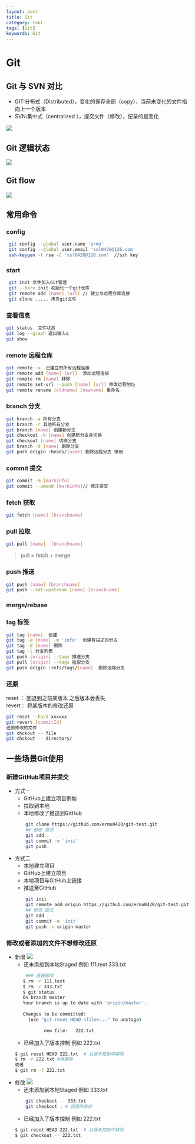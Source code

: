 ```yaml
---
layout: post
title: Git
category: tool
tags: [Git]
keywords: Git
---
```

# Git 

## Git 与 SVN 对比
- GIT:分布式（Distributed），变化的保存全部（copy），当前未变化的文件指向上一个版本
- SVN:集中式（centralized ），提交文件（修改），纪录的是变化

![](http://118.24.21.49/assets/images/2019/git/diff-git-svn.png)

## Git 逻辑状态
![](http://118.24.21.49/assets/images/2019/git/git-status.png)
## Git flow
![](http://118.24.21.49/assets/images/2019/git/git-flow.png)

## 常用命令
### config
~~~ sh
 git config --global user.name 'ermu'  
 git config --global user.email 'xsl0420@126.com'
 ssh-keygen -t rsa -C 'xsl0420@126.com'  //ssh key 
~~~

### start
~~~ sh
 git init 文件加入Git管理
 git --bare init 初始化一个git仓库
 git remote add [name] [url] // 建立与远程仓库连接
 git clone ..... 拷贝git文件
~~~

### 查看信息
~~~ sh
git status  文件状态 
git log --graph 退出输入q
git show 
~~~

### remote 远程仓库
~~~ sh
git remote -v  已建立的所有远程连接 
git remote add [name] [url]  添加远程连接
git remote rm [name] 移除
git remote set-url --push [name] [url] 修改远程地址
git remote rename [oldname] [newname] 重命名
~~~

### branch 分支
~~~ sh
git branch -a 所有分支
git branch -r 其他所有分支 
git branch [name] 创建新分支
git checkout -b [name] 创建新分支并切换
git checkout [name] 切换分支
git branch -d [name] 删除分支
git push origin :heads/[name] 删除远程分支 慎用
~~~

### commit 提交
~~~ sh
git commit -m [markinfo]
git commit --amend [markinfo]// 修正提交
~~~

### fetch 获取
~~~ sh
git fetch [name] [branchname]
~~~

### pull 拉取
~~~ sh
git pull [name]  [branchname] 
~~~
> pull = fetch + merge

### push 推送
~~~ sh
git push [name] [branchname]
git push --set-upstream [name] [branchname]
~~~

### merge/rebase

### tag 标签
~~~ sh
git tag [name]  创建
git tag -a [name] -m 'info'  创建有描述的分支
git tag -d [name] 删除
git tag -l 分支列表 
git push [origin] --tags 推送分支
git pull [origin] --tags 拉取分支 
git push origin :refs/tags/[name]  删除远端分支
~~~

### 还原
reset ： 回退到之前某版本 之后版本会丢失  
revert： 将某版本的修改还原

~~~ sh
git reset --hard xxxxxx 
git revert [commitId] 
还原修改的文件 
git chckout -- file 
git chckout -- directory/
~~~
## 一些场景Git使用
### 新建GitHub项目并提交
- 方式一
    - GitHub上建立项目例如
    - 拉取到本地
    - 本地修改了推送到GitHub
    ~~~ sh
        git clone https://github.com/ermu0420/git-test.git
        ## 修改 提交
        git add . 
        git commit -m 'init'
        git push
    ~~~
- 方式二
    - 本地建立项目
    - GitHub上建立项目
    - 本地项目与GitHub上链接
    - 推送至GitHub
    ~~~ sh
        git init 
        git remote add origin https://github.com/ermu0420/git-test.git
        ## 修改 提交
        git add . 
        git commit -m 'init'
        git push -u origin master
    ~~~
    
### 修改或者添加的文件不想修改还原
- 新增
![](http://118.24.21.49/assets/images/2019/git/new-file.png)
    - 还未添加到本地Staged  例如 111.text 333.txt
    ~~~ sh
        ### 直接删除 
       $ rm -r 111.text
       $ rm -r 333.txt
       $ git status
       On branch master
       Your branch is up to date with 'origin/master'.
       
       Changes to be committed:
         (use "git reset HEAD <file>..." to unstage)
       
               new file:   222.txt
    ~~~
    - 已经加入了版本控制 例如 222.txt 
    ~~~ sh
    $ git reset HEAD 222.txt  # 从版本控制中移除
    $ rm -r 222.txt #再删除
    或者
    $ git rm -f 222.txt
    ~~~
- 修改 
![](http://118.24.21.49/assets/images/2019/git/update-file.png)
    - 还未添加到本地Staged  例如  333.txt
    ~~~ sh
        git checkout -- 333.txt
        git checkout . # 还原所有的
    ~~~
    - 已经加入了版本控制 例如 222.txt 
    ~~~ sh
    $ git reset HEAD 222.txt  # 从版本控制中移除
    $ git checkout -- 222.txt
    ~~~
